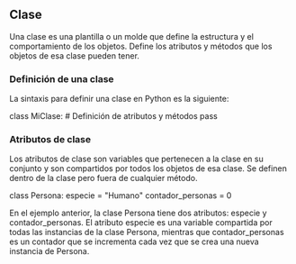 ## Clase

Una clase es una plantilla o un molde que define la estructura y el comportamiento de los objetos. Define los atributos y métodos que los objetos de esa clase pueden tener.

### Definición de una clase

La sintaxis para definir una clase en Python es la siguiente:

class MiClase:
    # Definición de atributos y métodos
    pass

### Atributos de clase

Los atributos de clase son variables que pertenecen a la clase en su conjunto y son compartidos por todos los objetos de esa clase. Se definen dentro de la clase pero fuera de cualquier método.

class Persona:
    especie = "Humano"
    contador_personas = 0

En el ejemplo anterior, la clase Persona tiene dos atributos: especie y contador_personas. El atributo especie es una variable compartida por todas las instancias de la clase Persona, mientras que contador_personas es un contador que se incrementa cada vez que se crea una nueva instancia de Persona.
